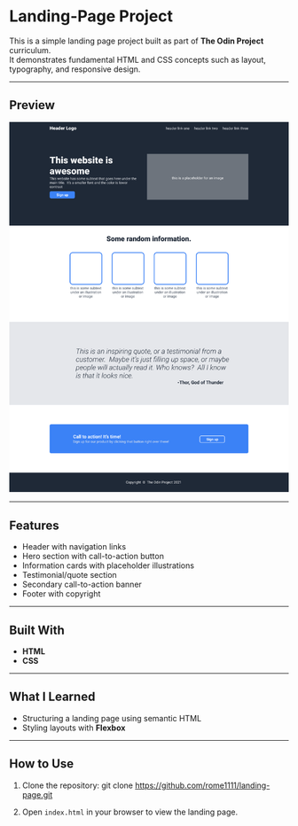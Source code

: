 # Landing-Page Project

This is a simple landing page project built as part of **The Odin Project** curriculum.  
It demonstrates fundamental HTML and CSS concepts such as layout, typography, and responsive design.

---

## Preview

![Output](./output.png)

---

## Features
- Header with navigation links  
- Hero section with call-to-action button  
- Information cards with placeholder illustrations  
- Testimonial/quote section  
- Secondary call-to-action banner  
- Footer with copyright  

---

## Built With
- **HTML**  
- **CSS**  

---

## What I Learned
- Structuring a landing page using semantic HTML  
- Styling layouts with **Flexbox** 

---

## How to Use
1. Clone the repository:
   git clone https://github.com/rome1111/landing-page.git

2. Open <code>index.html</code> in your browser to view the landing page.
